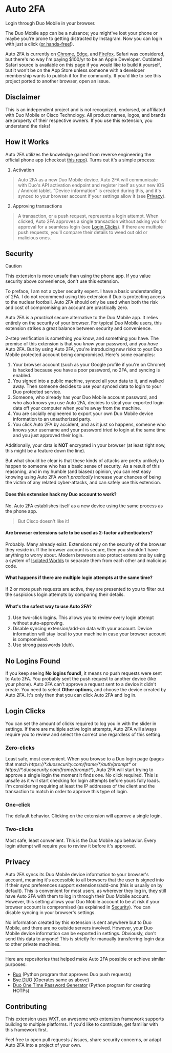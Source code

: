 # Auto 2FA
Login through Duo Mobile in your browser.

The Duo Mobile app can be a nuisance; you might've lost your phone or maybe you're prone to getting distracted by Instagram. Now you can login with just a click ([or hands-free!](#login-clicks)).

Auto 2FA is currently on [Chrome, Edge](https://chromewebstore.google.com/detail/auto-2fa/bnfooenhhgcnhdkdjelgmmkpaemlnoek), and [Firefox](https://addons.mozilla.org/en-US/firefox/addon/auto-2fa/). Safari was considered, but there's no way I'm paying $100/yr to be an Apple Developer. Outdated Safari source is available on this page if you would like to build it yourself, but it won't be on the App Store unless someone with a developer membership wants to publish it for the community. If you'd like to see this project ported to another browser, open an issue.

Disclaimer
----------
This is an independent project and is not recognized, endorsed, or affiliated with Duo Mobile or Cisco Technology. All product names, logos, and brands are property of their respective owners. If you use this extension, you understand the risks!

How it Works
------------
Auto 2FA utilizes the knowledge gained from reverse engineering the official phone app (checkout [this repo](https://github.com/revalo/duo-bypass)). Turns out it's a simple process:

1. Activation
> Auto 2FA as a new Duo Mobile device. Auto 2FA will communicate with Duo's API activation endpoint and register itself as your new iOS / Android tablet. "Device information" is created during this, and it's synced to your browser account if your settings allow it (see [Privacy](#privacy)).
2. Approving transactions
> A transaction, or a push request, represents a login attempt. When clicked, Auto 2FA approves a single transaction without asking you for approval for a seamless login (see [Login Clicks](#login-clicks)). If there are multiple push requests, you'll compare their details to weed out old or malicious ones.

Security
--------
> [!CAUTION]
> This extension is more unsafe than using the phone app. If you value security above convenience, don't use this extension.

To preface, I am not a cyber security expert. I have a basic understanding of 2FA. I do not recommend using this extension if Duo is protecting access to the nuclear football. Auto 2FA should only be used when both the risk and cost of compromising an account are practically zero.

Auto 2FA is a *practical* secure alternative to the Duo Mobile app. It relies entirely on the security of your browser. For typical Duo Mobile users, this extension strikes a great balance between security and convenience.

2-step verification is something you know, and something you have. The premise of this extension is that you *know* your password, and you *have* Auto 2FA. But by using Auto 2FA, you're introducing new risks to your Duo Mobile protected account being compromised. Here's some examples:
1. Your browser account (such as your Google profile if you're on Chrome) is hacked because you have a poor password, no 2FA, and syncing is enabled.
2. You signed into a public machine, synced all your data to it, and walked away. Then someone decides to use your synced data to login to your Duo protected service.
3. Someone, who already has your Duo Mobile account password, and who also knows you use Auto 2FA, decides to steal your exported login data off your computer when you're away from the machine.
4. You are socially engineered to export your own Duo Mobile device information to an unauthorized party.
5. You click Auto 2FA by accident, and as it just so happens, someone who knows your username and your password tried to login at the same time and you just approved their login.

Additionally, your data is **NOT** encrypted in your browser (at least right now, this might be a feature down the line).

But what should be clear is that these kinds of attacks are pretty unlikely to happen to someone who has a basic sense of security. As a result of this reasoning, and in my humble (and biased) opinion, you can rest easy knowing using Auto 2FA won't *practically* increase your chances of being the victim of any related cyber-attacks, and can safely use this extension.

#### Does this extension hack my Duo account to work?
No. Auto 2FA establishes itself as a new device using the same process as the phone app.
> But Cisco doesn't like it!

#### Are browser extensions safe to be used as 2-factor authenticators?
Probably. Many already exist. Extensions rely on the security of the browser they reside in. If the browser account is secure, then you shouldn't have anything to worry about. Modern browsers also protect extensions by using a system of [Isolated Worlds](https://developer.chrome.com/docs/extensions/mv3/content_scripts/#isolated_world) to separate them from each other and malicious code.

#### What happens if there are multiple login attempts at the same time?
If 2 or more push requests are active, they are presented to you to filter out the suspicious login attempts by comparing their details.

#### What's the safest way to use Auto 2FA?
1. Use two-click logins. This allows you to review every login attempt without auto-approving.
2. Disable syncing extension/add-on data with your account. Device information will stay local to your machine in case your browser account is compromised.
3. Use strong passwords (duh).

No Logins Found
----------------
If you keep seeing **No logins found!**, it means no push requests were sent to Auto 2FA. You probably sent the push request to another device (like your phone). Auto 2FA can't approve a request sent to a device it didn't create. You need to select **Other options**, and choose the device created by Auto 2FA. It's only then that you can click Auto 2FA and log in.

Login Clicks
------------
You can set the amount of clicks required to log you in with the slider in settings. If there are multiple active login attempts, Auto 2FA will always require you to review and select the correct one regardless of this setting.

### Zero-clicks
Least safe, most convenient. When you browse to a Duo login page (pages that match *https://\*.duosecurity.com/frame/\*/auth/prompt\** or *https://\*.duosecurity.com/frame/prompt\**), Auto 2FA will start trying to approve a single login the moment it finds one. No click required. This is unsafe as it will start checking for login attempts before yours fully loads. I'm considering requiring at least the IP addresses of the client and the transaction to match in order to approve this type of login.

### One-click
The default behavior. Clicking on the extension will approve a single login.

### Two-clicks
Most safe, least convenient. This is the Duo Mobile app behavior. Every login attempt will require you to review it before it's approved.

Privacy
-------
Auto 2FA syncs its Duo Mobile device information to your browser's account, meaning it's accessible to all browsers that the user is signed into if their sync preferences support extensions/add-ons (this is usually on by default). This is convenient for most users, as wherever they log in, they still have Auto 2FA with them to log in through their Duo Mobile account. However, this setting allows your Duo Mobile account to be at risk if your browser account is compromised (as explained in [Security](#security)). You can disable syncing in your browser's settings.

No information created by this extension is sent anywhere but to Duo Mobile, and there are no outside servers involved. However, your Duo Mobile device information can be exported in settings. Obviously, don't send this data to anyone! This is strictly for manually transferring login data to other private machines.

----------------
Here are repositories that helped make Auto 2FA possible or achieve similar purposes:

- [Ruo](https://github.com/falsidge/ruo) (Python program that approves Duo push requests)
- [Bye DUO](https://github.com/yuchenliu15/bye-duo) (Operates same as above)
- [Duo One Time Password Generator](https://github.com/revalo/duo-bypass) (Python program for creating HOTPs)

Contributing
------------
This extension uses [WXT](wxt.dev), an awesome web extension framework supports building to multiple platforms. If you'd like to contribute, get familiar with this framework first.

Feel free to open pull requests / issues, share security concerns, or adapt Auto 2FA into a project of your own.
